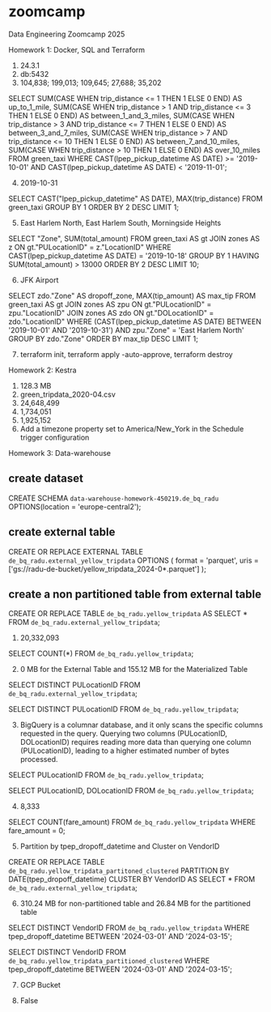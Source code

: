 # zoomcamp
Data Engineering Zoomcamp 2025

Homework 1: Docker, SQL and Terraform

1. 24.3.1
2. db:5432
3. 104,838; 199,013; 109,645; 27,688; 35,202

SELECT 
    SUM(CASE 
        WHEN trip_distance <= 1 THEN 1 
        ELSE 0 
    END) AS up_to_1_mile,
    SUM(CASE 
        WHEN trip_distance > 1 AND trip_distance <= 3 THEN 1 
        ELSE 0 
    END) AS between_1_and_3_miles,
    SUM(CASE 
        WHEN trip_distance > 3 AND trip_distance <= 7 THEN 1 
        ELSE 0 
    END) AS between_3_and_7_miles,
    SUM(CASE 
        WHEN trip_distance > 7 AND trip_distance <= 10 THEN 1 
        ELSE 0 
    END) AS between_7_and_10_miles,
    SUM(CASE 
        WHEN trip_distance > 10 THEN 1 
        ELSE 0 
    END) AS over_10_miles
FROM 
    green_taxi
WHERE 
    CAST(lpep_pickup_datetime AS DATE) >= '2019-10-01'
    AND CAST(lpep_pickup_datetime AS DATE) < '2019-11-01';

4. 2019-10-31

SELECT 
    CAST("lpep_pickup_datetime" AS DATE),
	MAX(trip_distance)
FROM 
    green_taxi
GROUP BY 1
ORDER BY 2 DESC
LIMIT 1;


5.  East Harlem North, East Harlem South, Morningside Heights

SELECT 
	"Zone",
	SUM(total_amount)
FROM 
	green_taxi AS gt
JOIN 
	zones AS z 
	ON gt."PULocationID" = z."LocationID"
WHERE 
	CAST(lpep_pickup_datetime AS DATE) = '2019-10-18'
GROUP BY 1
HAVING 
	SUM(total_amount) > 13000
ORDER BY 2 DESC
LIMIT 10;

6.  JFK Airport

SELECT 
	zdo."Zone" AS dropoff_zone,
	MAX(tip_amount) AS max_tip
FROM 
	green_taxi AS gt
JOIN 
	zones AS zpu
	ON gt."PULocationID" = zpu."LocationID"
JOIN 
	zones AS zdo
	ON gt."DOLocationID" = zdo."LocationID"
WHERE 
	(CAST(lpep_pickup_datetime AS DATE) BETWEEN '2019-10-01' AND '2019-10-31')
	AND zpu."Zone" = 'East Harlem North'
GROUP BY 
	zdo."Zone"
ORDER BY 
	max_tip DESC 
LIMIT 1;

7. terraform init, terraform apply -auto-approve, terraform destroy


Homework 2: Kestra

1. 128.3 MB
2. green_tripdata_2020-04.csv
3. 24,648,499
4. 1,734,051
5. 1,925,152
6. Add a timezone property set to America/New_York in the Schedule trigger configuration

Homework 3: Data-warehouse 

## create dataset
CREATE SCHEMA `data-warehouse-homework-450219.de_bq_radu`
OPTIONS(location = 'europe-central2');

## create external table
CREATE OR REPLACE EXTERNAL TABLE `de_bq_radu.external_yellow_tripdata`
OPTIONS (
  format = 'parquet',
  uris = ['gs://radu-de-bucket/yellow_tripdata_2024-0*.parquet']
);

## create a non partitioned table from external table
CREATE OR REPLACE TABLE `de_bq_radu.yellow_tripdata` AS
SELECT * FROM `de_bq_radu.external_yellow_tripdata`;

1. 20,332,093

SELECT COUNT(*) 
FROM `de_bq_radu.yellow_tripdata`;

2. 0 MB for the External Table and 155.12 MB for the Materialized Table

SELECT DISTINCT PULocationID
FROM `de_bq_radu.external_yellow_tripdata`;

SELECT DISTINCT PULocationID
FROM `de_bq_radu.yellow_tripdata`;

3. BigQuery is a columnar database, and it only scans the specific columns requested in the query. Querying two columns (PULocationID, DOLocationID) requires reading more data than querying one column (PULocationID), leading to a higher estimated number of bytes processed.

SELECT PULocationID
FROM `de_bq_radu.yellow_tripdata`;

SELECT PULocationID, DOLocationID
FROM `de_bq_radu.yellow_tripdata`;

4. 8,333

SELECT COUNT(fare_amount)
FROM `de_bq_radu.yellow_tripdata`
WHERE fare_amount = 0;

5. Partition by tpep_dropoff_datetime and Cluster on VendorID

CREATE OR REPLACE TABLE `de_bq_radu.yellow_tripdata_partitoned_clustered`
PARTITION BY DATE(tpep_dropoff_datetime)
CLUSTER BY VendorID AS
SELECT * FROM `de_bq_radu.external_yellow_tripdata`;

6. 310.24 MB for non-partitioned table and 26.84 MB for the partitioned table

SELECT DISTINCT VendorID 
FROM `de_bq_radu.yellow_tripdata` 
WHERE tpep_dropoff_datetime BETWEEN '2024-03-01' AND '2024-03-15';

SELECT DISTINCT VendorID 
FROM `de_bq_radu.yellow_tripdata_partitioned_clustered` 
WHERE tpep_dropoff_datetime BETWEEN '2024-03-01' AND '2024-03-15';

7. GCP Bucket

8. False

